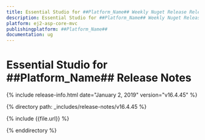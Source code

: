 ```yaml
---
title: Essential Studio for ##Platform_Name## Weekly Nuget Release Release Notes  
description: Essential Studio for ##Platform_Name## Weekly Nuget Release Release Notes  
platform: ej2-asp-core-mvc
publishingplatform: ##Platform_Name##
documentation: ug
---
```


# Essential Studio for  ##Platform_Name##  Release Notes  

{% include release-info.html date="January 2, 2019"   version="v16.4.45"  %} 

{% directory path: _includes/release-notes/v16.4.45 %}

{% include {{file.url}} %}

{% enddirectory %}
